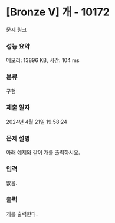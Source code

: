 # [Bronze V] 개 - 10172

[문제 링크](https://www.acmicpc.net/problem/10172)

### 성능 요약

메모리: 13896 KB, 시간: 104 ms

### 분류

구현

### 제출 일자

2024년 4월 21일 19:58:24

### 문제 설명

<p>아래 예제와 같이 개를 출력하시오.</p>

### 입력

 <p>없음.</p>

### 출력

 <p>개를 출력한다.</p>